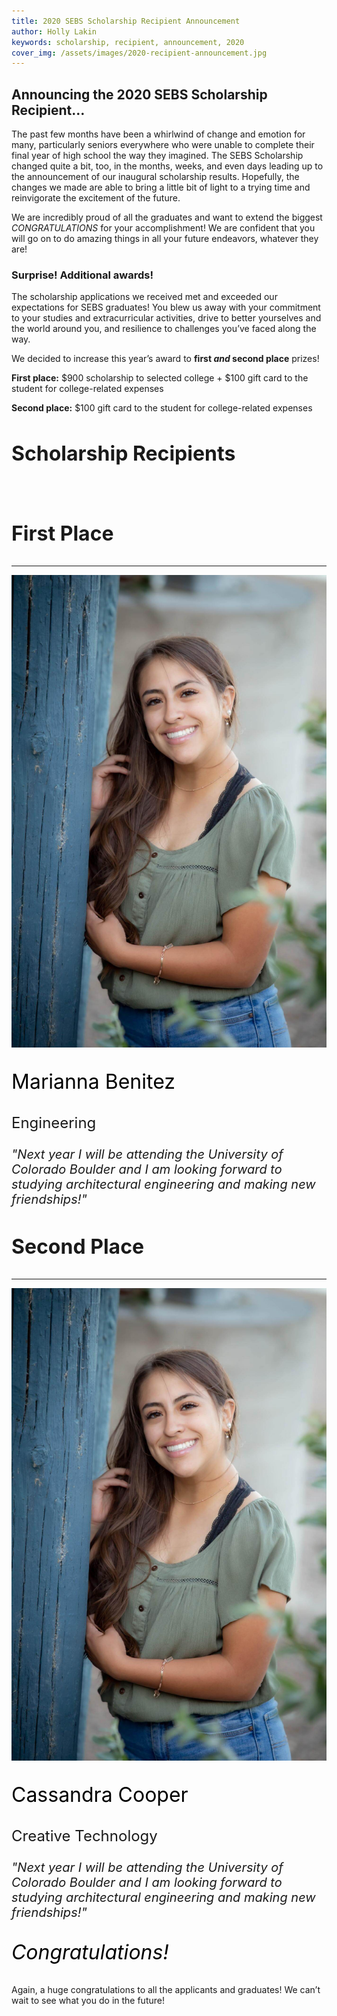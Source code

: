 ```yaml
---
title: 2020 SEBS Scholarship Recipient Announcement
author: Holly Lakin
keywords: scholarship, recipient, announcement, 2020
cover_img: /assets/images/2020-recipient-announcement.jpg
---
```


## Announcing the 2020 SEBS Scholarship Recipient…

The past few months have been a whirlwind of change and emotion for many, particularly seniors everywhere who were unable to complete their final year of high school the way they imagined. The SEBS Scholarship changed quite a bit, too, in the months, weeks, and even days leading up to the announcement of our inaugural scholarship results. Hopefully, the changes we made are able to bring a little bit of light to a trying time and reinvigorate the excitement of the future.

We are incredibly proud of all the graduates and want to extend the biggest *CONGRATULATIONS* for your accomplishment! We are confident that you will go on to do amazing things in all your future endeavors, whatever they are!

### Surprise! Additional awards!

The scholarship applications we received met and exceeded our expectations for SEBS graduates! You blew us away with your commitment to your studies and extracurricular activities, drive to better yourselves and the world around you, and resilience to challenges you’ve faced along the way.

We decided to increase this year’s award to **first *and* second place** prizes!
 
**First place:** $900 scholarship to selected college + $100 gift card to the student for college-related expenses

**Second place:** $100 gift card to the student for college-related expenses

<div class="text-center mt-5">
<h2 style="font-size: 2rem;">Scholarship Recipients</h2>
<br>
<div class="mb-5">
<h3 style="font-size: 2rem;">First Place</h3>
<hr>
<img src="/assets/images/Marianna.jpg" title="Marianna" alt="Marianna">
<p style="font-size: 2rem;color: black;">Marianna Benitez</p>
<p style="font-size: 1.5rem;">Engineering</p>
<p style="font-size: 1.25rem;"><i>"Next year I will be attending the University of Colorado Boulder and I am looking forward to studying architectural engineering and making new friendships!"</i></p>
</div>
<div class="mb-5">
<h3 style="font-size: 2rem;">Second Place</h3>
<hr>
<img src="/assets/images/Marianna.jpg" title="Cassandra" alt="Cassandra">
<p style="font-size: 2rem;color: black;">Cassandra Cooper</p>
<p style="font-size: 1.5rem;">Creative Technology</p>
<p style="font-size: 1.25rem;"><i>"Next year I will be attending the University of Colorado Boulder and I am looking forward to studying architectural engineering and making new friendships!"</i></p>
</div>
<p style="font-size: 2rem;color: black;" class="mb-5"><i>Congratulations!</i></p>
</div>

Again, a huge congratulations to all the applicants and graduates! We can’t wait to see what you do in the future!

